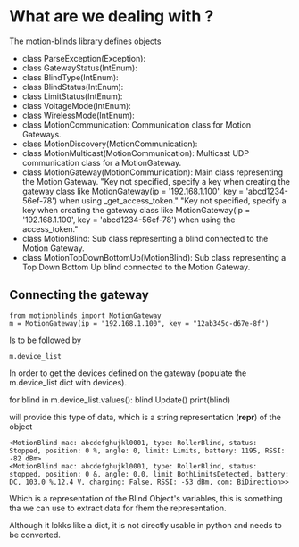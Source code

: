 # What are we dealing with ?

The motion-blinds library defines objects

+ class ParseException(Exception):
+ class GatewayStatus(IntEnum):
+ class BlindType(IntEnum):
+ class BlindStatus(IntEnum):
+ class LimitStatus(IntEnum):
+ class VoltageMode(IntEnum):
+ class WirelessMode(IntEnum):
+ class MotionCommunication: Communication class for Motion Gateways.
+ class MotionDiscovery(MotionCommunication):
+ class MotionMulticast(MotionCommunication): Multicast UDP communication class for a MotionGateway.
+ class MotionGateway(MotionCommunication): 
    Main class representing the Motion Gateway. 
    "Key not specified, specify a key when creating the gateway class like MotionGateway(ip = '192.168.1.100', key = 'abcd1234-56ef-78') when using _get_access_token."
    "Key not specified, specify a key when creating the gateway class like MotionGateway(ip = '192.168.1.100', key = 'abcd1234-56ef-78') when using the access_token."
+ class MotionBlind: Sub class representing a blind connected to the Motion Gateway.
+ class MotionTopDownBottomUp(MotionBlind): Sub class representing a Top Down Bottom Up blind connected to the Motion Gateway.


## Connecting the gateway

    from motionblinds import MotionGateway
    m = MotionGateway(ip = "192.168.1.100", key = "12ab345c-d67e-8f")

Is to be followed by

    m.device_list

In order to get the devices defined on the gateway (populate the m.device_list dict with devices).

 for blind in m.device_list.values():
    blind.Update()
    print(blind)

will provide this type of data, which is a string representation (__repr__) of the object

    <MotionBlind mac: abcdefghujkl0001, type: RollerBlind, status: Stopped, position: 0 %, angle: 0, limit: Limits, battery: 1195, RSSI: -82 dBm>
    <MotionBlind mac: abcdefghujkl0001, type: RollerBlind, status: stopped, position: 0 &, angle: 0.0, limit BothLimitsDetected, battery: DC, 103.0 %,12.4 V, charging: False, RSSI: -53 dBm, com: BiDirection>>
Which is a representation of the Blind Object's variables, this is something tha we can use to extract data for fhem the representation.

Although it lokks like a dict, it is not directly usable in python and needs to be converted.
